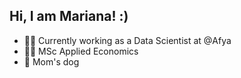 ## Hi, I am Mariana! :)


* 👩‍💻 Currently working as a Data Scientist at @Afya
* 👩‍🎓 MSc Applied Economics 
* 🐶 Mom's dog 

